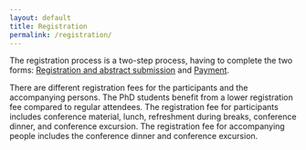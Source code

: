 ```yaml
---
layout: default
title: Registration
permalink: /registration/
---
```


The registration process is a two-step process, having to complete the two forms: [Registration and abstract submission](/regabs)
and [Payment](/regpay).

There are different registration fees for the participants and the accompanying persons. The PhD students benefit from a lower registration fee compared to regular attendees. The registration fee for participants includes conference material, lunch,  refreshment during breaks, conference dinner, and conference excursion. The registration fee for accompanying people includes the conference dinner and conference excursion.



